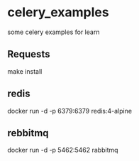 # celery_examples
some celery examples for learn

## Requests
make install

## redis
docker run -d -p 6379:6379 redis:4-alpine

## rebbitmq
docker run -d -p 5462:5462 rabbitmq